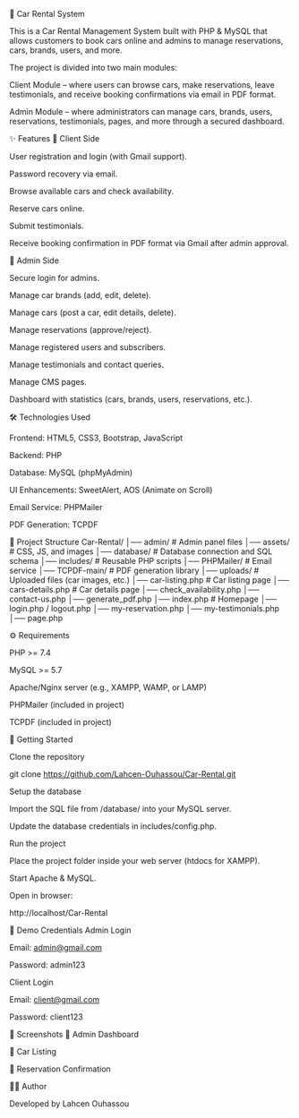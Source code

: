 🚗 Car Rental System

This is a Car Rental Management System built with PHP & MySQL that allows customers to book cars online and admins to manage reservations, cars, brands, users, and more.

The project is divided into two main modules:

Client Module – where users can browse cars, make reservations, leave testimonials, and receive booking confirmations via email in PDF format.

Admin Module – where administrators can manage cars, brands, users, reservations, testimonials, pages, and more through a secured dashboard.

✨ Features
🔹 Client Side

User registration and login (with Gmail support).

Password recovery via email.

Browse available cars and check availability.

Reserve cars online.

Submit testimonials.

Receive booking confirmation in PDF format via Gmail after admin approval.

🔹 Admin Side

Secure login for admins.

Manage car brands (add, edit, delete).

Manage cars (post a car, edit details, delete).

Manage reservations (approve/reject).

Manage registered users and subscribers.

Manage testimonials and contact queries.

Manage CMS pages.

Dashboard with statistics (cars, brands, users, reservations, etc.).

🛠️ Technologies Used

Frontend: HTML5, CSS3, Bootstrap, JavaScript

Backend: PHP

Database: MySQL (phpMyAdmin)

UI Enhancements: SweetAlert, AOS (Animate on Scroll)

Email Service: PHPMailer

PDF Generation: TCPDF

📂 Project Structure
Car-Rental/
│── admin/              # Admin panel files
│── assets/             # CSS, JS, and images
│── database/           # Database connection and SQL schema
│── includes/           # Reusable PHP scripts
│── PHPMailer/          # Email service
│── TCPDF-main/         # PDF generation library
│── uploads/            # Uploaded files (car images, etc.)
│── car-listing.php     # Car listing page
│── cars-details.php    # Car details page
│── check_availability.php
│── contact-us.php
│── generate_pdf.php
│── index.php           # Homepage
│── login.php / logout.php
│── my-reservation.php
│── my-testimonials.php
│── page.php

⚙️ Requirements

PHP >= 7.4

MySQL >= 5.7

Apache/Nginx server (e.g., XAMPP, WAMP, or LAMP)

PHPMailer (included in project)

TCPDF (included in project)

🚀 Getting Started

Clone the repository

git clone https://github.com/Lahcen-Ouhassou/Car-Rental.git


Setup the database

Import the SQL file from /database/ into your MySQL server.

Update the database credentials in includes/config.php.

Run the project

Place the project folder inside your web server (htdocs for XAMPP).

Start Apache & MySQL.

Open in browser:

http://localhost/Car-Rental

🔑 Demo Credentials
Admin Login

Email: admin@gmail.com

Password: admin123

Client Login

Email: client@gmail.com

Password: client123

📸 Screenshots
🔹 Admin Dashboard

🔹 Car Listing

🔹 Reservation Confirmation

👨‍💻 Author

Developed by Lahcen Ouhassou
